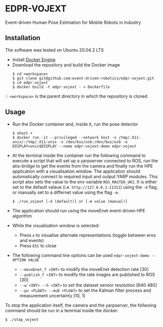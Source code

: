 # EDPR-VOJEXT

Event-driven Human Pose Estimation for Mobile Robots in Industry 

## Installation
The software was tested on Ubuntu 20.04.2 LTS

- Install [Docker Engine](https://docs.docker.com/engine/install/ubuntu)
- Download the repository and build the Docker image
    ```shell
    $ cd <workspace>
    $ git clone git@github.com:event-driven-robotics/edpr-vojext.git
    $ cd edpr-vojext
    $ docker build -t edpr-vojext - < Dockerfile
    ```
:bulb: `<workspace>` is the parent directory in which the repository is cloned

## Usage
- Run the Docker container and, inside it, run the pose detector
    ```shell
    $ xhost +
    $ docker run -it --privileged --network host -v /tmp/.X11-unix/:/tmp/.X11-unix -v /dev/bus/usb:/dev/bus/usb -e DISPLAY=unix$DISPLAY --name edpr-vojext-demo edpr-vojext
    ```

- At the terminal inside the container run the following command to execute a script that will set up a yarpserver connected to ROS, run the atis-bridge to get the events from the camera and finally run the HPE application with a visualisation window. The application should automatically connect to required input and output YARP modules. This script also sets the value to the env variable `ROS_MASTER_URI`. It is either set to the default valaue (i.e. `http://127.0.0.1:11311`) using the `-d` flag, or manually set to a differnet value using the flag `-m`.
  ```shell 
  $ ./run_vojext [-d (default)] or [-m value (manual)]
  ```


- The application should run using the moveEnet event-driven HPE algorithm

- While the visualisation window is selected:
  - Press `e` to visualise alternate representations (toggle between eros and events)
  - Press `ESC` to close

- The following command line options can be used `edpr-vojext-demo --OPTION VALUE`
  - `--moveEnet_f <INT>` to modify the moveEnet detection rate [30]
  - `--publish_f <INT>` to modify the rate images are published to ROS [30]
  - `--w <INT> --h <INT>` to set the dataset sensor resolution [640 480]
  - `--pu <FLOAT> --muD <FLOAT>` to set the Kalman filter process and measurement uncertainty [10, 1]

To stop the application itself, the camera and the yarpserver, the follwoing command should be run in a temrinal inside the docker:
```shell 
$ ./stop_vojext
```
